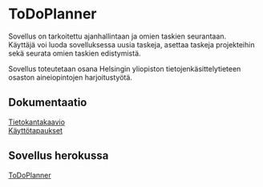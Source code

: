 # ToDoPlanner

Sovellus on tarkoitettu ajanhallintaan ja omien taskien seurantaan.  
Käyttäjä voi luoda sovelluksessa uusia taskeja, asettaa taskeja projekteihin sekä seurata omien taskien edistymistä.  

Sovellus toteutetaan osana Helsingin yliopiston tietojenkäsittelytieteen osaston aineiopintojen harjoitustyötä.

## Dokumentaatio
[Tietokantakaavio](https://github.com/Patrieli/ToDoPlanner/blob/master/documentation/pictures/tietokantakaavio.jpg)  
[Käyttötapaukset](https://github.com/Patrieli/ToDoPlanner/blob/master/documentation/pictures/k%C3%A4ytt%C3%B6tapaukset.md)

## Sovellus herokussa
[ToDoPlanner](https://todoplanneri.herokuapp.com/)
